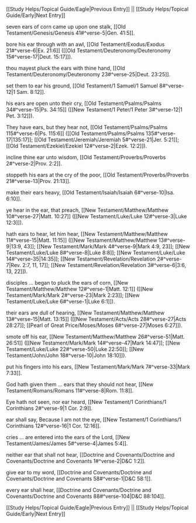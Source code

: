 [[Study Helps/Topical Guide/Eagle|Previous Entry]]  ||  [[Study Helps/Topical Guide/Early|Next Entry]]

 seven ears of corn came up upon one stalk, [[Old Testament/Genesis/Genesis 41#^verse-5|Gen. 41:5]].

 bore his ear through with an awl, [[Old Testament/Exodus/Exodus 21#^verse-6|Ex. 21:6]] ([[Old Testament/Deuteronomy/Deuteronomy 15#^verse-17|Deut. 15:17]]).

 thou mayest pluck the ears with thine hand, [[Old Testament/Deuteronomy/Deuteronomy 23#^verse-25|Deut. 23:25]].

 set them to ear his ground, [[Old Testament/1 Samuel/1 Samuel 8#^verse-12|1 Sam. 8:12]].

 his ears are open unto their cry, [[Old Testament/Psalms/Psalms 34#^verse-15|Ps. 34:15]] ([[New Testament/1 Peter/1 Peter 3#^verse-12|1 Pet. 3:12]]).

 They have ears, but they hear not, [[Old Testament/Psalms/Psalms 115#^verse-6|Ps. 115:6]] ([[Old Testament/Psalms/Psalms 135#^verse-17|135:17]]; [[Old Testament/Jeremiah/Jeremiah 5#^verse-21|Jer. 5:21]]; [[Old Testament/Ezekiel/Ezekiel 12#^verse-2|Ezek. 12:2]]).

 incline thine ear unto wisdom, [[Old Testament/Proverbs/Proverbs 2#^verse-2|Prov. 2:2]].

 stoppeth his ears at the cry of the poor, [[Old Testament/Proverbs/Proverbs 21#^verse-13|Prov. 21:13]].

 make their ears heavy, [[Old Testament/Isaiah/Isaiah 6#^verse-10|Isa. 6:10]].

 ye hear in the ear, that preach, [[New Testament/Matthew/Matthew 10#^verse-27|Matt. 10:27]] ([[New Testament/Luke/Luke 12#^verse-3|Luke 12:3]]).

 hath ears to hear, let him hear, [[New Testament/Matthew/Matthew 11#^verse-15|Matt. 11:15]] ([[New Testament/Matthew/Matthew 13#^verse-9|13:9, 43]]; [[New Testament/Mark/Mark 4#^verse-9|Mark 4:9, 23]]; [[New Testament/Luke/Luke 8#^verse-8|Luke 8:8]]; [[New Testament/Luke/Luke 14#^verse-35|14:35]]; [[New Testament/Revelation/Revelation 2#^verse-7|Rev. 2:7, 11, 17]]; [[New Testament/Revelation/Revelation 3#^verse-6|3:6, 13, 22]]).

 disciples ... began to pluck the ears of corn, [[New Testament/Matthew/Matthew 12#^verse-1|Matt. 12:1]] ([[New Testament/Mark/Mark 2#^verse-23|Mark 2:23]]; [[New Testament/Luke/Luke 6#^verse-1|Luke 6:1]]).

 their ears are dull of hearing, [[New Testament/Matthew/Matthew 13#^verse-15|Matt. 13:15]] ([[New Testament/Acts/Acts 28#^verse-27|Acts 28:27]]; [[Pearl of Great Price/Moses/Moses 6#^verse-27|Moses 6:27]]).

 smote off his ear, [[New Testament/Matthew/Matthew 26#^verse-51|Matt. 26:51]] ([[New Testament/Mark/Mark 14#^verse-47|Mark 14:47]]; [[New Testament/Luke/Luke 22#^verse-50|Luke 22:50]]; [[New Testament/John/John 18#^verse-10|John 18:10]]).

 put his fingers into his ears, [[New Testament/Mark/Mark 7#^verse-33|Mark 7:33]].

 God hath given them ... ears that they should not hear, [[New Testament/Romans/Romans 11#^verse-8|Rom. 11:8]].

 Eye hath not seen, nor ear heard, [[New Testament/1 Corinthians/1 Corinthians 2#^verse-9|1 Cor. 2:9]].

 ear shall say, Because I am not the eye, [[New Testament/1 Corinthians/1 Corinthians 12#^verse-16|1 Cor. 12:16]].

 cries ... are entered into the ears of the Lord, [[New Testament/James/James 5#^verse-4|James 5:4]].

 neither ear that shall not hear, [[Doctrine and Covenants/Doctrine and Covenants/Doctrine and Covenants 1#^verse-2|D&C 1:2]].

 give ear to my word, [[Doctrine and Covenants/Doctrine and Covenants/Doctrine and Covenants 58#^verse-1|D&C 58:1]].

 every ear shall hear, [[Doctrine and Covenants/Doctrine and Covenants/Doctrine and Covenants 88#^verse-104|D&C 88:104]].

[[Study Helps/Topical Guide/Eagle|Previous Entry]]  ||  [[Study Helps/Topical Guide/Early|Next Entry]]